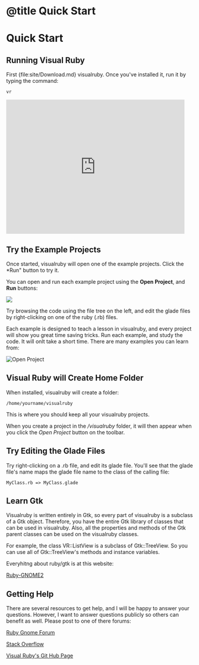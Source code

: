 # @title Quick Start 
# Quick Start 

## Running Visual Ruby

First {file:site/Download.md} visualruby. Once you've installed it, run it by typing the command:

	vr

<p>
  <iframe width="480" height="360" src="https://www.youtube.com/embed/cFejLEs5Rb0" frameborder="0" allowfullscreen>
  </iframe>
</p>

 
## Try the Example Projects

Once started, visualruby will open one of the example projects.  Click the *Run" button
to try it. 

You can open and run each example project using the **Open Project**, and **Run** buttons:

![](http://visualruby.net/img/buttons.jpg)


Try browsing the code using the file tree on the left, and edit the glade files
by right-clicking on one of the ruby (.rb) files.

Each example is designed to teach a lesson in visualruby, and every project will
show you great time saving tricks.  Run each example, and study the code.  It will
onlt take a short time.  There are many examples you can learn from:

![Open Project](http://visualruby.net/img/open_project.jpg)


## Visual Ruby will Create Home Folder

When installed, visualruby will create a folder:

    /home/yourname/visualruby

This is where you should keep all your visualruby projects.

When you create a project in the */visualruby* folder, it will then appear
when you click the *Open Project* button on the toolbar.  

## Try Editing the Glade Files

Try right-clicking on a .rb file, and edit its glade file.  You'll see that the glade
file's name maps the glade file name to the class of the calling file:

    MyClass.rb => MyClass.glade


## Learn Gtk

Visualruby is written entirely in Gtk, so every part of visualruby is a subclass of a Gtk object.
Therefore, you have the entire Gtk library of classes that can be used in visualruby.  Also,
all the properties and methods of the Gtk parent classes can be used on the visualruby classes.

For example, the class VR::ListView is a subclass of Gtk::TreeView.  So you can use all of Gtk::TreeView's
methods and instance variables.

Everyhitng about ruby/gtk is at this website:


[Ruby-GNOME2](https://ruby-gnome2.osdn.jp/hiki.cgi)

   

## Getting Help

There are several resources to get help, and I will be happy to answer your questions.
However, I want to answer questions publicly so others can benefit as well.  Please post
to one of there forums:


[Ruby Gnome Forum](http://www.ruby-forum.com/forum/gnome2)

[Stack Overflow](StackOverflow.com)

[Visual Ruby's Git Hub Page](http://github.com/Beagle123/visualruby)








